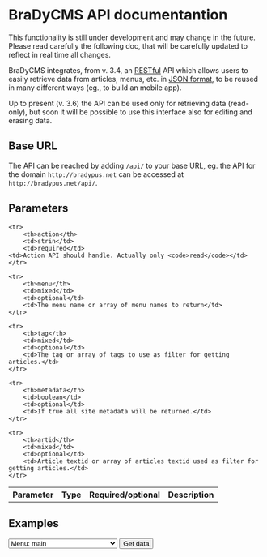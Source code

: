 # BraDyCMS API documentantion

<p class="bg-danger text-danger">This functionality is still under development and may change in the future. Please read carefully the following doc, that will be carefully updated to reflect in real time all changes.</p> 

BraDyCMS integrates, from v. 3.4, an [RESTful](http://en.wikipedia.org/wiki/Representational_state_transfer) API which allows users to easily retrieve data from articles, menus, etc. in [JSON format](http://json.org), to be reused in many different ways (eg., to build an mobile app).

Up to present (v. 3.6) the API can be used only for retrieving data (read-only), but soon it will be possible to use this interface also for editing and erasing data.

## Base URL

The API can be reached by adding `/api/` to your base URL, eg. the API for the domain `http://bradypus.net` can be accessed at `http://bradypus.net/api/`.

## Parameters

<table class="table table-bordered table-striped">
	<tr>
		<th>Parameter</th>
		<th>Type</th>
		<th>Required/optional</th>
		<th>Description</th>
	</tr>

	<tr>
		<th>action</th>
		<td>strin</td>
		<td>required</td>
    <td>Action API should handle. Actually only <code>read</code></td>
	</tr>

	<tr>
		<th>menu</th>
		<td>mixed</td>
		<td>optional</td>
		<td>The menu name or array of menu names to return</td>
	</tr>

	<tr>
		<th>tag</th>
		<td>mixed</td>
		<td>optional</td>
		<td>The tag or array of tags to use as filter for getting articles.</td>
	</tr>

	<tr>
		<th>metadata</th>
		<td>boolean</td>
		<td>optional</td>
		<td>If true all site metadata will be returned.</td>
	</tr>

	<tr>
		<th>artid</th>
		<td>mixed</td>
		<td>optional</td>
		<td>Article textid or array of articles textid used as filter for getting articles.</td>
	</tr>

</table>


## Examples
<select class="url">
  <option value="http://bradypus.net/api/?action=read&menu=main">Menu: main</option>
  <option value="http://bradypus.net/api/?action=read&tag[]=gallerie&tag[]=mostre">Tags: gallerie & mostre</option>
  <option value="http://bradypus.net/api/?action=read&metadata=true">Metadata</option>
  <option value="http://bradypus.net/api/?action=read&artid=contatti">Artid: contatti</option>
  
  <option value="http://bradypus.net/api/?action=read&menu=main&tag[]=gallerie&tag[]=mostre&metadata=true&artid=contatti">Menu & Artid & Metadata & Artid</option>
</select>
<button class="btn btn-default go">Get data</button>
<code class="proccessedURL"></code>
<pre class="pre prettyprint lang-js"></pre>

<script>
  $('.tab-pane.active button.go').on('click', function(){
    
    var url = $('.tab-pane.active select.url').val();
    
    $('.tab-pane.active code.proccessedURL').text(url);
    
    $('.tab-pane.active pre.pre').text('Please wait.... getting data from ' + url);
    
    $.get(url, function(data){
      
      $('.tab-pane.active pre.pre').text(data);
      
      window.prettyPrint && prettyPrint();
      
    }, 'html');
    
  });
</script>





